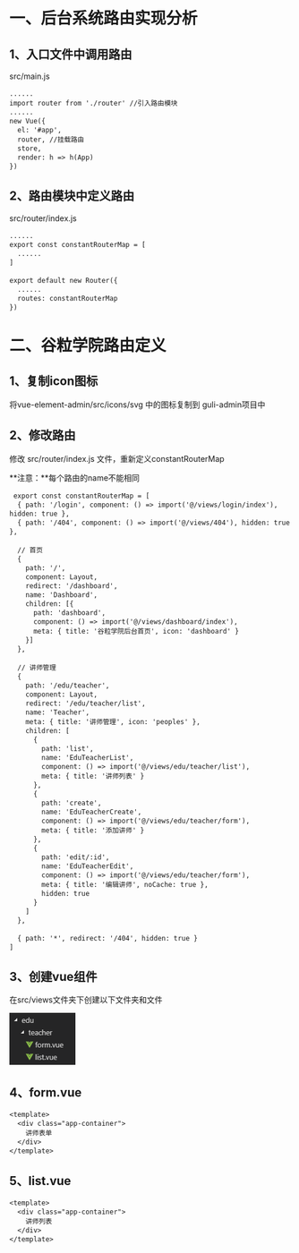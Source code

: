 # 一、后台系统路由实现分析

## 1、入口文件中调用路由

src/main.js

```
......
import router from './router' //引入路由模块
......
new Vue({
  el: '#app',
  router, //挂载路由
  store,
  render: h => h(App)
})
```

## 2、路由模块中定义路由

src/router/index.js

```
......
export const constantRouterMap = [
  ......
]

export default new Router({
  ......
  routes: constantRouterMap
})
```

# 二、谷粒学院路由定义

## 1、复制icon图标

将vue-element-admin/src/icons/svg 中的图标复制到 guli-admin项目中

## 2、修改路由

修改 src/router/index.js 文件，重新定义constantRouterMap

**注意：**每个路由的name不能相同

```
 export const constantRouterMap = [
  { path: '/login', component: () => import('@/views/login/index'), hidden: true },
  { path: '/404', component: () => import('@/views/404'), hidden: true },

  // 首页
  {
    path: '/',
    component: Layout,
    redirect: '/dashboard',
    name: 'Dashboard',
    children: [{
      path: 'dashboard',
      component: () => import('@/views/dashboard/index'),
      meta: { title: '谷粒学院后台首页', icon: 'dashboard' }
    }]
  },

  // 讲师管理
  {
    path: '/edu/teacher',
    component: Layout,
    redirect: '/edu/teacher/list',
    name: 'Teacher',
    meta: { title: '讲师管理', icon: 'peoples' },
    children: [
      {
        path: 'list',
        name: 'EduTeacherList',
        component: () => import('@/views/edu/teacher/list'),
        meta: { title: '讲师列表' }
      },
      {
        path: 'create',
        name: 'EduTeacherCreate',
        component: () => import('@/views/edu/teacher/form'),
        meta: { title: '添加讲师' }
      },
      {
        path: 'edit/:id',
        name: 'EduTeacherEdit',
        component: () => import('@/views/edu/teacher/form'),
        meta: { title: '编辑讲师', noCache: true },
        hidden: true
      }
    ]
  },

  { path: '*', redirect: '/404', hidden: true }
]
```

## 3、创建vue组件

在src/views文件夹下创建以下文件夹和文件

![img](./assets/105c6a93-efd3-4e7b-937a-d46c202b7084.png)

## 4、form.vue

```
<template>
  <div class="app-container">
    讲师表单
  </div>
</template>
```

## 5、list.vue

```
<template>
  <div class="app-container">
    讲师列表
  </div>
</template>
```
